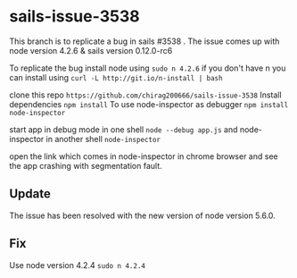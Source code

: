 # sails-issue-3538

This branch is to replicate a bug in sails #3538 .
The issue comes up with node version 4.2.6 & sails version 0.12.0-rc6

To replicate the bug install node using `sudo n 4.2.6`
if you don't have n you can install using `curl -L http://git.io/n-install | bash  `

clone this repo `https://github.com/chirag200666/sails-issue-3538`
Install dependencies `npm install`
To use node-inspector as debugger `npm install node-inspector`

start app in debug mode in one shell `node --debug app.js`
and node-inspector in another shell `node-inspector`

open the link which comes in node-inspector in chrome browser and see the app crashing with segmentation fault.

## Update
The issue has been resolved with the new version of node version 5.6.0. 

## Fix
Use node version 4.2.4 `sudo n 4.2.4`
